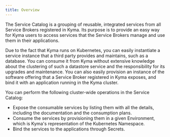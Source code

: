 ```yaml
---
title: Overview
---
```


The Service Catalog is a grouping of reusable, integrated services from all Service Brokers registered in Kyma. Its purpose is to provide an easy way for Kyma users to access services that the Service Brokers manage and use them in their applications.

Due to the fact that Kyma runs on Kubernetes, you can easily instantiate a service instance that a third party provides and maintains, such as a database. You can consume it from Kyma without extensive knowledge about the clustering of such a datastore service and the responsibility for its upgrades and maintenance. You can also easily provision an instance of the software offering that a Service Broker registered in Kyma exposes, and bind it with an application running in the Kyma cluster.

You can perform the following cluster-wide operations in the Service Catalog:

- Expose the consumable services by listing them with all the details, including the documentation and the consumption plans.
- Consume the services by provisioning them in a given Environment, which is Kyma's representation of the Kubernetes Namespace.
- Bind the services to the applications through Secrets.

